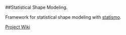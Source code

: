 ##Statistical Shape Modeling.

Framework for statistical shape modeling with [statismo](https://github.com/statismo/statismo).

[Project Wiki](https://github.com/RuslanKosarev/StatisticalShapeModeling/wiki)
